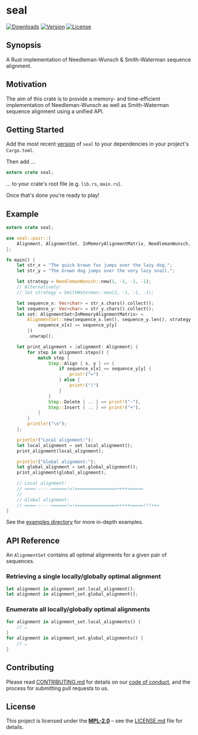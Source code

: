# seal

[![Downloads](https://img.shields.io/crates/d/seal.svg?style=flat-square)](https://crates.io/crates/seal/)
[![Version](https://img.shields.io/crates/v/seal.svg?style=flat-square)](https://crates.io/crates/seal/)
[![License](https://img.shields.io/crates/l/seal.svg?style=flat-square)](https://crates.io/crates/seal/)

## Synopsis

A Rust implementation of Needleman-Wunsch & Smith-Waterman sequence alignment.

## Motivation

The aim of this crate is to provide a memory- and time-efficient implementation of Needleman-Wunsch as well as Smith-Waterman sequence alignment using a unified API.

## Getting Started

Add the most recent [version](https://crates.io/crates/seal) of `seal`
to your dependencies in your project's `Cargo.toml`.

Then add …

```rust
extern crate seal;
```

… to your crate's root file (e.g. `lib.rs`, `main.rs`).

Once that's done you're ready to play!

## Example

```rust
extern crate seal;

use seal::pair::{
    Alignment, AlignmentSet, InMemoryAlignmentMatrix, NeedlemanWunsch, SmithWaterman, Step,
};

fn main() {
    let str_x = "The quick brown fox jumps over the lazy dog.";
    let str_y = "The brown dog jumps over the very lazy snail.";

    let strategy = NeedlemanWunsch::new(1, -1, -1, -1);
    // Alternatively:
    // let strategy = SmithWaterman::new(2, -1, -1, -1);

    let sequence_x: Vec<char> = str_x.chars().collect();
    let sequence_y: Vec<char> = str_y.chars().collect();
    let set: AlignmentSet<InMemoryAlignmentMatrix> =
        AlignmentSet::new(sequence_x.len(), sequence_y.len(), strategy, |x, y| {
            sequence_x[x] == sequence_y[y]
        })
        .unwrap();

    let print_alignment = |alignment: Alignment| {
        for step in alignment.steps() {
            match step {
                Step::Align { x, y } => {
                    if sequence_x[x] == sequence_y[y] {
                        print!("=")
                    } else {
                        print!("!")
                    }
                }
                Step::Delete { .. } => print!("-"),
                Step::Insert { .. } => print!("+"),
            }
        }
        println!("\n");
    };

    println!("Local alignment:");
    let local_alignment = set.local_alignment();
    print_alignment(local_alignment);

    println!("Global alignment:");
    let global_alignment = set.global_alignment();
    print_alignment(global_alignment);

    // Local alignment:
    // ====------======!=!================+++++=====
    //
    // Global alignment:
    // ====------======!=!================+++++=====!!!++=
}
```

See the [examples directory](examples) for more in-depth examples.

## API Reference

An `AlignmentSet` contains all optimal alignments for a given pair of sequences.

### Retrieving a single locally/globally optimal alignment

```rust
let alignment in alignment_set.local_alignment();
let alignment in alignment_set.global_alignment();
```

### Enumerate all locally/globally optimal alignments

```rust
for alignment in alignment_set.local_alignments() {
    // …
}
for alignment in alignment_set.global_alignments() {
    // …
}
```

## Contributing

Please read [CONTRIBUTING.md](CONTRIBUTING.md) for details on our [code of conduct](https://www.rust-lang.org/conduct.html),
and the process for submitting pull requests to us.

## License

This project is licensed under the [**MPL-2.0**](https://www.tldrlegal.com/l/mpl-2.0) – see the [LICENSE.md](LICENSE.md) file for details.
